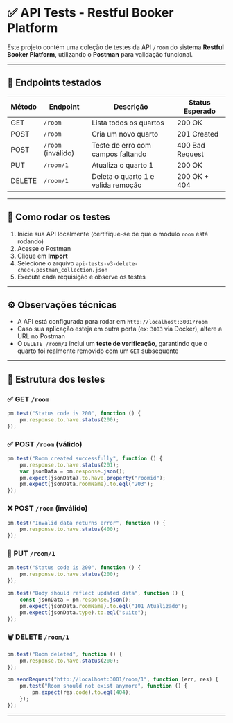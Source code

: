 
# ✅ API Tests - Restful Booker Platform

Este projeto contém uma coleção de testes da API `/room` do sistema **Restful Booker Platform**, utilizando o **Postman** para validação funcional.

---

## 📌 Endpoints testados

| Método | Endpoint          | Descrição                          | Status Esperado |
|--------|-------------------|------------------------------------|-----------------|
| GET    | `/room`           | Lista todos os quartos             | 200 OK          |
| POST   | `/room`           | Cria um novo quarto                | 201 Created     |
| POST   | `/room` (inválido)| Teste de erro com campos faltando | 400 Bad Request |
| PUT    | `/room/1`         | Atualiza o quarto 1                | 200 OK          |
| DELETE | `/room/1`         | Deleta o quarto 1 e valida remoção| 200 OK + 404    |

---

## 🚀 Como rodar os testes

1. Inicie sua API localmente (certifique-se de que o módulo `room` está rodando)
2. Acesse o Postman
3. Clique em **Import**
4. Selecione o arquivo `api-tests-v3-delete-check.postman_collection.json`
5. Execute cada requisição e observe os testes

---

## ⚙️ Observações técnicas

- A API está configurada para rodar em `http://localhost:3001/room`
- Caso sua aplicação esteja em outra porta (ex: `3003` via Docker), altere a URL no Postman
- O `DELETE /room/1` inclui um **teste de verificação**, garantindo que o quarto foi realmente removido com um `GET` subsequente

---

## 📄 Estrutura dos testes

### ✅ GET `/room`
```javascript
pm.test("Status code is 200", function () {
    pm.response.to.have.status(200);
});
```

### ✅ POST `/room` (válido)
```javascript
pm.test("Room created successfully", function () {
    pm.response.to.have.status(201);
    var jsonData = pm.response.json();
    pm.expect(jsonData).to.have.property("roomid");
    pm.expect(jsonData.roomName).to.eql("203");
});
```

### ❌ POST `/room` (inválido)
```javascript
pm.test("Invalid data returns error", function () {
    pm.response.to.have.status(400);
});
```

### 🔄 PUT `/room/1`
```javascript
pm.test("Status code is 200", function () {
    pm.response.to.have.status(200);
});

pm.test("Body should reflect updated data", function () {
    const jsonData = pm.response.json();
    pm.expect(jsonData.roomName).to.eql("101 Atualizado");
    pm.expect(jsonData.type).to.eql("suite");
});
```

### 🗑 DELETE `/room/1`
```javascript
pm.test("Room deleted", function () {
    pm.response.to.have.status(200);
});

pm.sendRequest("http://localhost:3001/room/1", function (err, res) {
    pm.test("Room should not exist anymore", function () {
        pm.expect(res.code).to.eql(404);
    });
});
```

---



